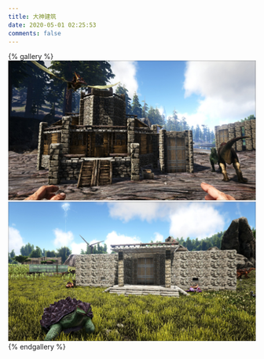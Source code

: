 ```yaml
---
title: 大神建筑
date: 2020-05-01 02:25:53
comments: false
---
```


{% gallery %}
![msr建筑](msr.jpg)
![eddle建筑](eddle.jpg)
{% endgallery %}
